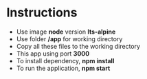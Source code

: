 # Instructions

- Use image **node** version **lts-alpine**
- Use folder **/app** for working directory
- Copy all these files to the working directory
- This app using port **3000**
- To install dependency, **npm install**
- To run the application, **npm start**

